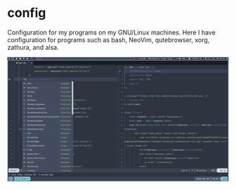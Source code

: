 # config
Configuration for my programs on my GNU/Linux machines. Here I have configuration
for programs such as bash, NeoVim, qutebrowser, xorg, zathura, and alsa.

![](/screenshot_editor.png)
